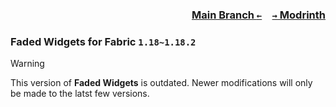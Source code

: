 ### <p align=right>[Main Branch `←`](https://github.com/KrLite/Mod.Faded-Widgets)&emsp;[`→` Modrinth](https://modrinth.com/mod/faded-widgets)</p>

### Faded Widgets for Fabric `1.18~1.18.2`

> [!WARNING]
> This version of **Faded Widgets** is outdated. Newer modifications will only be made to the latst few versions.
